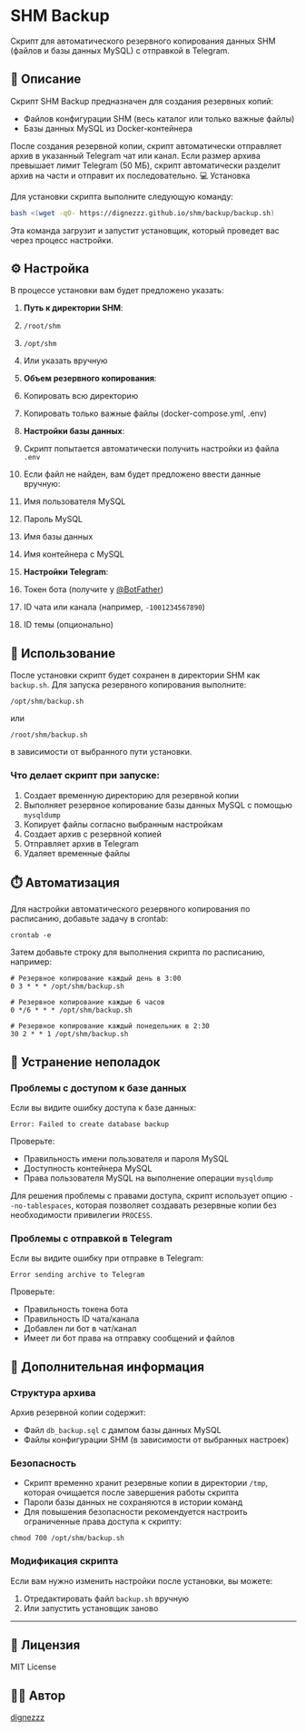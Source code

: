 # SHM Backup

Скрипт для автоматического резервного копирования данных SHM (файлов и базы данных MySQL) с отправкой в Telegram.

## 📝 Описание

Скрипт SHM Backup предназначен для создания резервных копий:

* Файлов конфигурации SHM (весь каталог или только важные файлы)
* Базы данных MySQL из Docker-контейнера

После создания резервной копии, скрипт автоматически отправляет архив в указанный Telegram чат или канал. Если размер архива превышает лимит Telegram (50 МБ), скрипт автоматически разделит архив на части и отправит их последовательно.
💻 Установка

Для установки скрипта выполните следующую команду:
```bash
bash <(wget -qO- https://dignezzz.github.io/shm/backup/backup.sh)
```

Эта команда загрузит и запустит установщик, который проведет вас через процесс настройки.

## ⚙️ Настройка

В процессе установки вам будет предложено указать:

1. **Путь к директории SHM**:

1. `/root/shm`
2. `/opt/shm`
3. Или указать вручную



2. **Объем резервного копирования**:

1. Копировать всю директорию
2. Копировать только важные файлы (docker-compose.yml, .env)



3. **Настройки базы данных**:

1. Скрипт попытается автоматически получить настройки из файла `.env`
2. Если файл не найден, вам будет предложено ввести данные вручную:

1. Имя пользователя MySQL
2. Пароль MySQL
3. Имя базы данных
4. Имя контейнера с MySQL






4. **Настройки Telegram**:

1. Токен бота (получите у [@BotFather](https://t.me/BotFather))
2. ID чата или канала (например, `-1001234567890`)
3. ID темы (опционально)





## 🚀 Использование

После установки скрипт будет сохранен в директории SHM как `backup.sh`. Для запуска резервного копирования выполните:

```shellscript
/opt/shm/backup.sh
```

или

```shellscript
/root/shm/backup.sh
```

в зависимости от выбранного пути установки.

### Что делает скрипт при запуске:

1. Создает временную директорию для резервной копии
2. Выполняет резервное копирование базы данных MySQL с помощью `mysqldump`
3. Копирует файлы согласно выбранным настройкам
4. Создает архив с резервной копией
5. Отправляет архив в Telegram
6. Удаляет временные файлы


## ⏱️ Автоматизация

Для настройки автоматического резервного копирования по расписанию, добавьте задачу в crontab:

```shellscript
crontab -e
```

Затем добавьте строку для выполнения скрипта по расписанию, например:

```plaintext
# Резервное копирование каждый день в 3:00
0 3 * * * /opt/shm/backup.sh

# Резервное копирование каждые 6 часов
0 */6 * * * /opt/shm/backup.sh

# Резервное копирование каждый понедельник в 2:30
30 2 * * 1 /opt/shm/backup.sh
```

## 🔧 Устранение неполадок

### Проблемы с доступом к базе данных

Если вы видите ошибку доступа к базе данных:

```plaintext
Error: Failed to create database backup
```

Проверьте:

- Правильность имени пользователя и пароля MySQL
- Доступность контейнера MySQL
- Права пользователя MySQL на выполнение операции `mysqldump`


Для решения проблемы с правами доступа, скрипт использует опцию `--no-tablespaces`, которая позволяет создавать резервные копии без необходимости привилегии `PROCESS`.

### Проблемы с отправкой в Telegram

Если вы видите ошибку при отправке в Telegram:

```plaintext
Error sending archive to Telegram
```

Проверьте:

- Правильность токена бота
- Правильность ID чата/канала
- Добавлен ли бот в чат/канал
- Имеет ли бот права на отправку сообщений и файлов


## 📌 Дополнительная информация

### Структура архива

Архив резервной копии содержит:

- Файл `db_backup.sql` с дампом базы данных MySQL
- Файлы конфигурации SHM (в зависимости от выбранных настроек)


### Безопасность

- Скрипт временно хранит резервные копии в директории `/tmp`, которая очищается после завершения работы скрипта
- Пароли базы данных не сохраняются в истории команд
- Для повышения безопасности рекомендуется настроить ограниченные права доступа к скрипту:

```shellscript
chmod 700 /opt/shm/backup.sh
```




### Модификация скрипта

Если вам нужно изменить настройки после установки, вы можете:

1. Отредактировать файл `backup.sh` вручную
2. Или запустить установщик заново


---

## 📜 Лицензия

MIT License

## 👨‍💻 Автор

[dignezzz](https://github.com/dignezzz)




```
